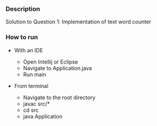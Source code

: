 ### Description ###

Solution to Question 1: Implementation of text word counter


### How to run ###

* With an IDE
	* Open Intellij or Eclipse
	* Navigate to Application.java
	* Run main

* From terminal
	* Navigate to the root directory
	* javac src/*
	* cd src
	* java Application

